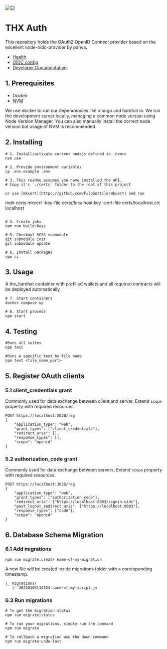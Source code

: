 [![CI](https://github.com/thxprotocol/auth/actions/workflows/ci.yml/badge.svg)](https://github.com/thxprotocol/auth/actions/workflows/ci.yml)

# THX Auth
This repository holds the OAuth2 OpenID Connect provider based on the excellent node-oidc-provider by panva.


-   [Health](https://localhost:3030/health)
-   [OIDC config](https://localhost:3030/)
-   [Developer Documentation](https://docs.thx.network)

## 1. Prerequisites

-   Docker
-   [NVM](https://github.com/nvm-sh/nvm)

We use docker to run our dependencies like mongo and hardhat in. We run the development server locally, managing a common node version using Node Version Manager. You can also manually install the correct node version but usage of NVM is recommended.

## 2. Installing

```
# 1. Install/activate current nodejs defined in .nvmrc
nvm use

# 2. Provide environment variables
cp .env.example .env

# 3. This readme assumes you have installed the API. 
# Copy it's `./certs` folder to the root of this project

or use [mkcert](https://github.com/FiloSottile/mkcert) and run

```
mdir certs
mkcert -key-file certs/localhost.key -cert-file certs/localhost.crt localhost
```

# 4. Create jwks
npm run build:keys

# 5. Checkout SCSS submodule
git submodule init
git submodule update

# 6. Install packages
npm ci
```

## 3. Usage
A thx_hardhat container with prefilled wallets and all required contracts will be deployed automatically.

```
# 7. Start containers
docker compose up

# 8. Start process
npm start

```

## 4. Testing

```
#Runs all suites
npm test 

#Runs a specific test by file name
npm test <file_name_part>
```

## 5. Register OAuth clients

### 5.1 client_credentials grant
Commonly used for data exchange between client and server. Extend `scope` property with required resources.

```
POST https://localhost:3030/reg
{
    "application_type": "web",
    "grant_types": ["client_credentials"],
    "redirect_uris": [],
    "response_types": [],
    "scope": "openid"
}
```

### 5.2 authorization_code grant
Commonly used for data exchange between servers. Extend `scope` property with required resources.

```
POST https://localhost:3030/reg
{
    "application_type": "web",
    "grant_types": ["authorization_code"],
    "redirect_uris": ["https://localhost:8083/signin-oidc"],
    "post_logout_redirect_uris": ["https://localhost:8083"],
    "response_types": ["code"],
    "scope": "openid" 
}
```

## 6. Database Schema Migration

### 6.1 Add migrations

```
npm run migrate:create name-of-my-migration
```

A new file will be created inside migrations folder with a corresponding timestamp.

```
|_ migrations/
   |- 20210108114324-name-of-my-script.js
```

### 6.3 Run migrations

```
# To get the migration status
npm run migrate:status

# To run your migrations, simply run the command
npm run migrate

# To rollback a migration use the down command
npm run migrate:undo-last
```
